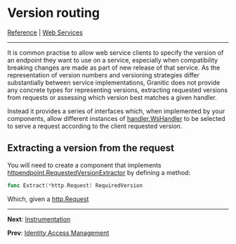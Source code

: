 # Version routing

[Reference](README.md) | [Web Services](ws-index.md)

---

It is common practise to allow web service clients to specify the version of an endpoint they want to use on a service, especially
when compatibility breaking changes are made as part of new release of that service. As the representation of version numbers 
and versioning strategies differ substantially between service implementations, Granitic does not provide any concrete types for 
representing versions, extracting requested versions from requests or assessing which version best matches a given handler.

Instead it provides a series of interfaces which, when implemented by your components, allow different instances of
[handler.WsHandler](https://godoc.org/github.com/graniticio/granitic/ws/handler#WsHandler) to be selected to serve 
a request according to the client requested version.

## Extracting a version from the request

You will need to create a component that implements 
[httpendpoint.RequestedVersionExtractor](https://godoc.org/github.com/graniticio/granitic/httpendpoint#RequestedVersionExtractor) 
by defining a method:

```go
func Extract(*http.Request) RequiredVersion
```

Which, given a [http.Request]()


---
**Next**: [Instrumentation](ws-instrumentation.md)

**Prev**: [Identity Access Management](ws-iam.md)